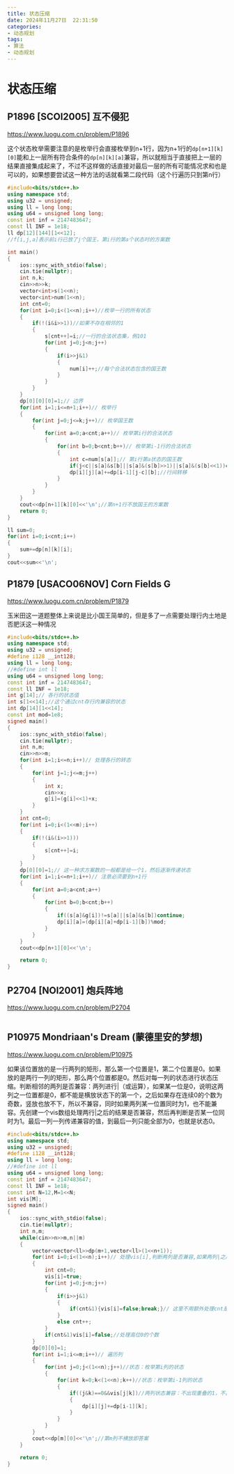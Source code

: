 ```yaml
---
title: 状态压缩
date: 2024年11月27日  22:31:50
categories:
- 动态规划
tags:
- 算法
- 动态规划
---
```


# 状态压缩

## P1896 [SCOI2005] 互不侵犯

https://www.luogu.com.cn/problem/P1896

这个状态枚举需要注意的是枚举行会直接枚举到n+1行，因为n+1行的`dp[n+1][k][0]`能和上一层所有符合条件的`dp[n][k][a]`兼容，所以就相当于直接把上一层的结果直接集成起来了，不过不这样做的话直接对最后一层的所有可能情况求和也是可以的，如果想要尝试这一种方法的话就看第二段代码（这个行遍历只到第n行）

```cpp
#include<bits/stdc++.h>
using namespace std;
using u32 = unsigned;
using ll = long long;
using u64 = unsigned long long;
const int inf = 2147483647;
const ll INF = 1e18;
ll dp[12][144][1<<12];
//f[i,j,a]表示前i行已放了j个国王，第i行的第a个状态时的方案数 

int main()
{
    ios::sync_with_stdio(false);
    cin.tie(nullptr);
    int n,k;
    cin>>n>>k;
    vector<int>s(1<<n);
    vector<int>num(1<<n);
    int cnt=0;
    for(int i=0;i<(1<<n);i++)//枚举一行的所有状态
    {
        if(!(i&i>>1))//如果不存在相邻的1
        {
            s[cnt++]=i;//一行的合法状态集，例101
            for(int j=0;j<n;j++)
            {
                if(i>>j&1)
                {
                    num[i]++;//每个合法状态包含的国王数
                }
            }
        }
    }    
    dp[0][0][0]=1;// 边界
    for(int i=1;i<=n+1;i++)// 枚举行
    {
        for(int j=0;j<=k;j++)// 枚举国王数
        {
            for(int a=0;a<cnt;a++)// 枚举第i行的合法状态
            {
                for(int b=0;b<cnt;b++)// 枚举第i-1行的合法状态
                {
                    int c=num[s[a]];// 第i行第a状态的国王数
                    if(j<c||s[a]&s[b]||s[a]&(s[b]>>1)||s[a]&(s[b]<<1))continue;
                    dp[i][j][a]+=dp[i-1][j-c][b];//行间转移
                }
            }
        }
    }
    cout<<dp[n+1][k][0]<<'\n';//第n+1行不放国王的方案数
    return 0;
}
```

```cpp
ll sum=0;
for(int i=0;i<cnt;i++)
{
    sum+=dp[n][k][i];
}
cout<<sum<<'\n';	
```



## P1879 [USACO06NOV] Corn Fields G

https://www.luogu.com.cn/problem/P1879

玉米田这一道题整体上来说是比小国王简单的，但是多了一点需要处理行内土地是否肥沃这一种情况

```cpp
#include<bits/stdc++.h>
using namespace std;
using u32 = unsigned;
#define i128 __int128;
using ll = long long;
//#define int ll
using u64 = unsigned long long;
const int inf = 2147483647;
const ll INF = 1e18;
int g[14];// 各行的状态值
int s[1<<14];//这个通过cnt存行内兼容的状态
int dp[14][1<<14];
const int mod=1e8;
signed main()
{
    ios::sync_with_stdio(false);
    cin.tie(nullptr);
    int n,m;
    cin>>n>>m;
    for(int i=1;i<=n;i++)// 处理各行的转态
    {
        for(int j=1;j<=m;j++)
        {
            int x;
            cin>>x;
            g[i]=(g[i]<<1)+x;
        }
    }
    int cnt=0;
    for(int i=0;i<(1<<m);i++)
    {
        if(!(i&(i>>1)))
        {
            s[cnt++]=i;
        }
    }
    dp[0][0]=1;// 这一种求方案数的一般都是给一个1，然后逐渐传递状态
    for(int i=1;i<=n+1;i++)// 注意必须要到n+1行
    {
        for(int a=0;a<cnt;a++)
        {
            for(int b=0;b<cnt;b++)
            {
                if((s[a]&g[i])!=s[a]||s[a]&s[b])continue;
                dp[i][a]=(dp[i][a]+dp[i-1][b])%mod;
            }
        }
    }
    cout<<dp[n+1][0]<<'\n';

    return 0;    
}
```

## P2704 [NOI2001] 炮兵阵地

https://www.luogu.com.cn/problem/P2704


```cpp

```

## P10975 Mondriaan's Dream  (蒙德里安的梦想)

https://www.luogu.com.cn/problem/P10975

如果该位置放的是一行两列的矩形，那么第一个位置是1，第二个位置是0。如果放的是两行一列的矩形，那么两个位置都是0。然后对每一列的状态进行状态压缩。判断相邻的两列是否兼容：两列进行|（或运算），如果某一位是0，说明这两列之一位置都是0，都不能是横放状态下的第一个，之后如果存在连续0的个数为奇数，竖放也放不下，所以不兼容，同时如果两列某一位置同时为1，也不能兼容。先创建一个vis数组处理两行|之后的结果是否兼容，然后再判断是否某一位同时为1。最后一列一列传递兼容的值，到最后一列只能全部为0，也就是状态0。

```cpp
#include<bits/stdc++.h>
using namespace std;
using u32 = unsigned;
#define i128 __int128;
using ll = long long;
//#define int ll
using u64 = unsigned long long;
const int inf = 2147483647;
const ll INF = 1e18;
const int N=12,M=1<<N;
int vis[M];
signed main()
{
    ios::sync_with_stdio(false);
    cin.tie(nullptr);
    int n,m;
    while(cin>>n>>m,n||m)
    {
        vector<vector<ll>>dp(m+1,vector<ll>(1<<n+1));
        for(int i=0;i<(1<<n);i++)// 处理vis[i],判断两列是否兼容,如果两列|之后的值vis[i]为1,那么就说明兼容. 
        {
            int cnt=0;
            vis[i]=true;
            for(int j=0;j<n;j++)
            {
                if(i>>j&1)
                {
                    if(cnt&1){vis[i]=false;break;}// 这里不用额外处理cnt是否重置为0,因为处理的事cnt的奇偶性,如果是偶数继续就行了,如果是奇数就退出
                }
                else cnt++;
            }
            if(cnt&1)vis[i]=false;//处理高位0的个数 
        }
        dp[0][0]=1;
        for(int i=1;i<=m;i++)// 遍历列
        {
            for(int j=0;j<(1<<n);j++)//状态：枚举第i列的状态
            {
                for(int k=0;k<(1<<n);k++)//状态：枚举第i-1列的状态
                {
                    if((j&k)==0&&vis[j|k])//两列状态兼容：不出现重叠的1，不出现连续的奇数个0 
                    {
                        dp[i][j]+=dp[i-1][k];
                    }
                }
            }
        }
        cout<<dp[m][0]<<'\n';//第m列不横放即答案 
    }    

    return 0;    
}
```

